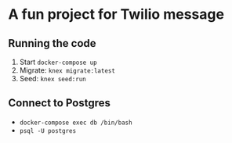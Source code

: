 # A fun project for Twilio message

## Running the code

1. Start `docker-compose up`
1. Migrate: `knex migrate:latest`
1. Seed: `knex seed:run`

## Connect to Postgres

* `docker-compose exec db /bin/bash`
* `psql -U postgres`
